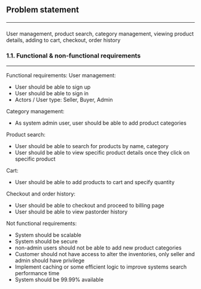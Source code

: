 ## Problem statement <hr />
User management, product search, category management, viewing product details, adding to cart, checkout, order history

### 1.1. Functional & non-functional requirements <hr />
Functional requirements:
User management:
- User should be able to sign up
- User should be able to sign in
- Actors / User type: Seller, Buyer, Admin

Category management:
- As system admin user, user should be able to add product categories

Product search:
- User should be able to search for products by name, category
- User should be able to view specific product details once they click on specific product

Cart:
- User should be able to add products to cart and specify quantity

Checkout and order history:
- User should be able to checkout and proceed to billing page
- User should be able to view pastorder history

Not functional requirements:
- System should be scalable
- System should be secure
- non-admin users should not be able to add new product categories
- Customer should not have access to alter the inventories, only seller and admin should have privilege
- Implement caching or some efficient logic to improve systems search performance time
- System should be 99.99% available



